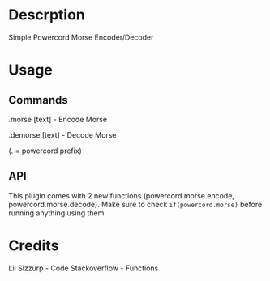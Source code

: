 # Descrption
Simple Powercord Morse Encoder/Decoder

# Usage
## Commands
.morse [text] - Encode Morse

.demorse [text] - Decode Morse

(. = powercord prefix)

## API
This plugin comes with 2 new functions (powercord.morse.encode, powercord.morse.decode).
Make sure to check `if(powercord.morse)` before running anything using them.

# Credits
Lil Sizzurp - Code
Stackoverflow - Functions
